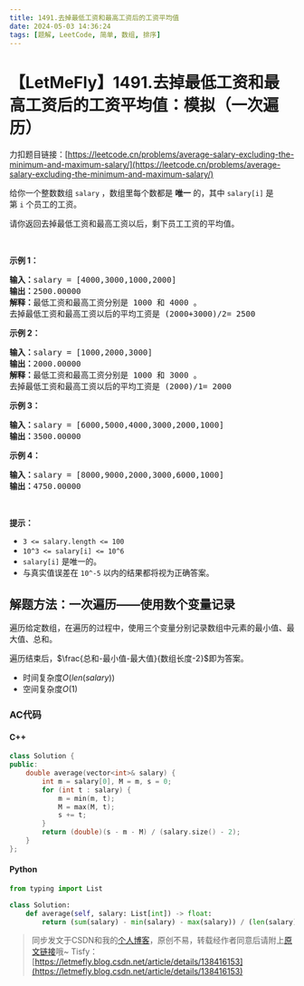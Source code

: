 ```yaml
---
title: 1491.去掉最低工资和最高工资后的工资平均值
date: 2024-05-03 14:36:24
tags: [题解, LeetCode, 简单, 数组, 排序]
---
```


# 【LetMeFly】1491.去掉最低工资和最高工资后的工资平均值：模拟（一次遍历）

力扣题目链接：[https://leetcode.cn/problems/average-salary-excluding-the-minimum-and-maximum-salary/](https://leetcode.cn/problems/average-salary-excluding-the-minimum-and-maximum-salary/)

<p>给你一个整数数组&nbsp;<code>salary</code>&nbsp;，数组里每个数都是 <strong>唯一</strong>&nbsp;的，其中&nbsp;<code>salary[i]</code> 是第&nbsp;<code>i</code>&nbsp;个员工的工资。</p>

<p>请你返回去掉最低工资和最高工资以后，剩下员工工资的平均值。</p>

<p>&nbsp;</p>

<p><strong>示例 1：</strong></p>

<pre><strong>输入：</strong>salary = [4000,3000,1000,2000]
<strong>输出：</strong>2500.00000
<strong>解释：</strong>最低工资和最高工资分别是 1000 和 4000 。
去掉最低工资和最高工资以后的平均工资是 (2000+3000)/2= 2500
</pre>

<p><strong>示例 2：</strong></p>

<pre><strong>输入：</strong>salary = [1000,2000,3000]
<strong>输出：</strong>2000.00000
<strong>解释：</strong>最低工资和最高工资分别是 1000 和 3000 。
去掉最低工资和最高工资以后的平均工资是 (2000)/1= 2000
</pre>

<p><strong>示例 3：</strong></p>

<pre><strong>输入：</strong>salary = [6000,5000,4000,3000,2000,1000]
<strong>输出：</strong>3500.00000
</pre>

<p><strong>示例 4：</strong></p>

<pre><strong>输入：</strong>salary = [8000,9000,2000,3000,6000,1000]
<strong>输出：</strong>4750.00000
</pre>

<p>&nbsp;</p>

<p><strong>提示：</strong></p>

<ul>
	<li><code>3 &lt;= salary.length &lt;= 100</code></li>
	<li><code>10^3&nbsp;&lt;= salary[i] &lt;= 10^6</code></li>
	<li><code>salary[i]</code>&nbsp;是唯一的。</li>
	<li>与真实值误差在&nbsp;<code>10^-5</code> 以内的结果都将视为正确答案。</li>
</ul>


    
## 解题方法：一次遍历——使用数个变量记录

遍历给定数组，在遍历的过程中，使用三个变量分别记录数组中元素的最小值、最大值、总和。

遍历结束后，$\frac{总和-最小值-最大值}{数组长度-2}$即为答案。

+ 时间复杂度$O(len(salary))$
+ 空间复杂度$O(1)$

### AC代码

#### C++

```cpp
class Solution {
public:
    double average(vector<int>& salary) {
        int m = salary[0], M = m, s = 0;
        for (int t : salary) {
            m = min(m, t);
            M = max(M, t);
            s += t;
        }
        return (double)(s - m - M) / (salary.size() - 2);
    }
};
```

#### Python

```python
from typing import List

class Solution:
    def average(self, salary: List[int]) -> float:
        return (sum(salary) - min(salary) - max(salary)) / (len(salary) - 2)
```

> 同步发文于CSDN和我的[个人博客](https://blog.letmefly.xyz/)，原创不易，转载经作者同意后请附上[原文链接](https://blog.letmefly.xyz/2024/05/03/LeetCode%201491.%E5%8E%BB%E6%8E%89%E6%9C%80%E4%BD%8E%E5%B7%A5%E8%B5%84%E5%92%8C%E6%9C%80%E9%AB%98%E5%B7%A5%E8%B5%84%E5%90%8E%E7%9A%84%E5%B7%A5%E8%B5%84%E5%B9%B3%E5%9D%87%E5%80%BC/)哦~
> Tisfy：[https://letmefly.blog.csdn.net/article/details/138416153](https://letmefly.blog.csdn.net/article/details/138416153)
